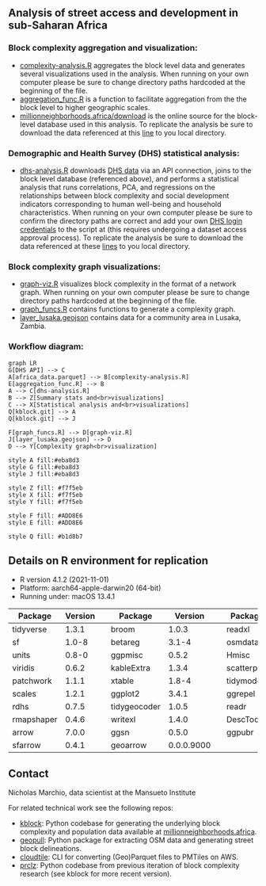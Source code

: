 
## Analysis of street access and development in sub-Saharan Africa


### Block complexity aggregation and visualization:

* [complexity-analysis.R](https://github.com/mansueto-institute/kblock-analysis/blob/main/complexity-analysis.R) aggregates the block level data and generates several visualizations used in the analysis. When running on your own computer please be sure to change directory paths hardcoded at the beginning of the file.
* [aggregation_func.R](https://github.com/mansueto-institute/kblock-analysis/blob/main/aggregation_func.R) is a function to facilitate aggregation from the the block level to higher geographic scales.
* [millionneighborhoods.africa/download](https://www.millionneighborhoods.africa/download) is the online source for the block-level database used in this analysis. To replicate the analysis be sure to download the data referenced at this [line](https://github.com/mansueto-institute/kblock-analysis/blob/main/complexity-analysis.R#L33) to you local directory.

### Demographic and Health Survey (DHS) statistical analysis:

* [dhs-analysis.R](https://github.com/mansueto-institute/kblock-analysis/blob/main/dhs-analysis.R) downloads [DHS data](https://dhsprogram.com/) via an API connection, joins to the block level database (referenced above), and performs a statistical analysis that runs correlations, PCA, and regressions on the relationships between block complexity and social development indicators corresponding to human well-being and household characteristics. When running on your own computer please be sure to confirm the directory paths are correct and add your own [DHS login credentials](https://github.com/mansueto-institute/kblock-analysis/blob/main/dhs-analysis.R#L39) to the script at (this requires undergoing a dataset access approval process). To replicate the analysis be sure to download the data referenced at these [lines](https://github.com/mansueto-institute/kblock-analysis/blob/main/dhs-analysis.R#L25) to you local directory.

### Block complexity graph visualizations:

* [graph-viz.R](https://github.com/mansueto-institute/kblock-analysis/blob/main/graph-viz.R) visualizes block complexity in the format of a network graph.  When running on your own computer please be sure to change directory paths hardcoded at the beginning of the file.
* [graph_funcs.R](https://github.com/mansueto-institute/kblock-analysis/blob/main/graph_funcs.R) contains functions to generate a complexity graph.
* [layer_lusaka.geojson](https://github.com/mansueto-institute/kblock-analysis/blob/main/data/layer_lusaka.geojson) contains data for a community area in Lusaka, Zambia. 

### Workflow diagram:
```mermaid
graph LR
G[DHS API] --> C
A[africa_data.parquet] --> B[complexity-analysis.R]
E[aggregation_func.R] --> B
A --> C[dhs-analysis.R]
B --> Z[Summary stats and<br>visualizations]
C --> X[Statistical analysis and<br>visualizations]
Q[kblock.git] --> A
Q[kblock.git] --> J

F[graph_funcs.R] --> D[graph-viz.R]
J[layer_lusaka.geojson] --> D
D --> Y[Complexity graph<br>visualization]

style A fill:#eba8d3
style G fill:#eba8d3
style J fill:#eba8d3

style Z fill: #f7f5eb
style X fill: #f7f5eb
style Y fill: #f7f5eb

style F fill: #ADD8E6
style E fill: #ADD8E6

style Q fill: #b1d8b7
```

## Details on R environment for replication

* R version 4.1.2 (2021-11-01)
* Platform: aarch64-apple-darwin20 (64-bit)
* Running under: macOS 13.4.1

| Package | Version | | Package | Version | | Package | Version |
|---|---|- |---|---|- |---|---|
| tidyverse | 1.3.1 | | broom | 1.0.3 | | readxl | 1.3.1 | 
| sf | 1.0-8 | | betareg | 3.1-4 | | osmdata | 0.1.9 |
| units | 0.8-0 | | ggpmisc | 0.5.2 | | Hmisc | 4.8-0 | 
| viridis | 0.6.2 | | kableExtra | 1.3.4 | | scatterpie | 0.1.7 |
| patchwork | 1.1.1 | | xtable | 1.8-4 | | tidymodels | 0.2.0 | 
| scales | 1.2.1 | | ggplot2 | 3.4.1 | | ggrepel | 0.9.3 |
| rdhs | 0.7.5 | | tidygeocoder | 1.0.5 | | readr | 2.1.1 | 
| rmapshaper | 0.4.6 | | writexl | 1.4.0 | | DescTools | 0.99.48 |
| arrow | 7.0.0 | | ggsn | 0.5.0 | | ggpubr | 0.6.0 | 
| sfarrow | 0.4.1 | | geoarrow | 0.0.0.9000 | 


## Contact 
Nicholas Marchio, data scientist at the Mansueto Institute

For related technical work see the following repos:
* [kblock](https://github.com/mansueto-institute/kblock): Python codebase for generating the underlying block complexity and population data available at [millionneighborhoods.africa](millionneighborhoods.africa).
* [geopull](https://github.com/mansueto-institute/geopull): Python package for extracting OSM data and generating street block delineations.
* [cloudtile](https://github.com/mansueto-institute/cloudtile): CLI for converting (Geo)Parquet files to PMTiles on AWS.
* [prclz](https://github.com/mansueto-institute/prclz): Python codebase from previous iteration of block complexity research (see kblock for more recent version).
